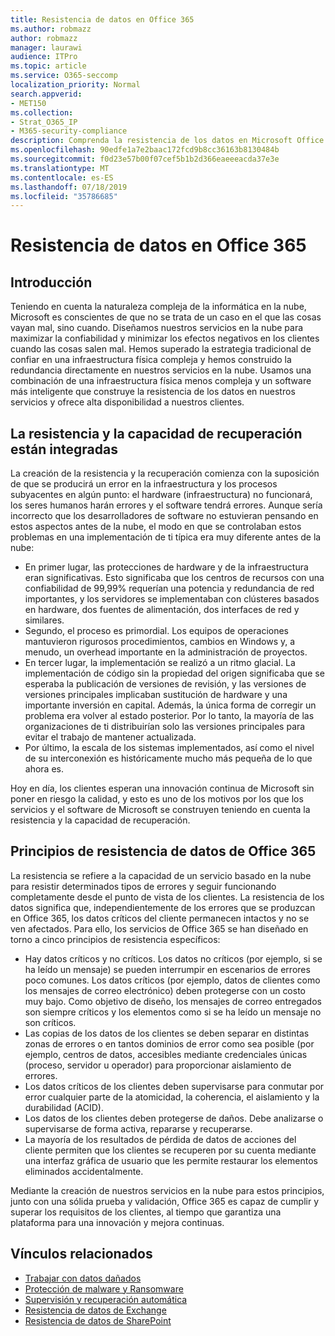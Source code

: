 ```yaml
---
title: Resistencia de datos en Office 365
ms.author: robmazz
author: robmazz
manager: laurawi
audience: ITPro
ms.topic: article
ms.service: O365-seccomp
localization_priority: Normal
search.appverid:
- MET150
ms.collection:
- Strat_O365_IP
- M365-security-compliance
description: Comprenda la resistencia de los datos en Microsoft Office 365.
ms.openlocfilehash: 90edfe1a7e2baac172fcd9b8cc36163b8130484b
ms.sourcegitcommit: f0d23e57b00f07cef5b1b2d366eaeeeacda37e3e
ms.translationtype: MT
ms.contentlocale: es-ES
ms.lasthandoff: 07/18/2019
ms.locfileid: "35786685"
---
```

# <a name="data-resiliency-in-office-365"></a>Resistencia de datos en Office 365

## <a name="introduction"></a>Introducción
Teniendo en cuenta la naturaleza compleja de la informática en la nube, Microsoft es conscientes de que no se trata de un caso en el que las cosas vayan mal, sino cuando. Diseñamos nuestros servicios en la nube para maximizar la confiabilidad y minimizar los efectos negativos en los clientes cuando las cosas salen mal. Hemos superado la estrategia tradicional de confiar en una infraestructura física compleja y hemos construido la redundancia directamente en nuestros servicios en la nube. Usamos una combinación de una infraestructura física menos compleja y un software más inteligente que construye la resistencia de los datos en nuestros servicios y ofrece alta disponibilidad a nuestros clientes. 

## <a name="resiliency-and-recoverability-are-built-in"></a>La resistencia y la capacidad de recuperación están integradas 
La creación de la resistencia y la recuperación comienza con la suposición de que se producirá un error en la infraestructura y los procesos subyacentes en algún punto: el hardware (infraestructura) no funcionará, los seres humanos harán errores y el software tendrá errores. Aunque sería incorrecto que los desarrolladores de software no estuvieran pensando en estos aspectos antes de la nube, el modo en que se controlaban estos problemas en una implementación de ti típica era muy diferente antes de la nube: 
- En primer lugar, las protecciones de hardware y de la infraestructura eran significativas. Esto significaba que los centros de recursos con una confiabilidad de 99,99% requerían una potencia y redundancia de red importantes, y los servidores se implementaban con clústeres basados en hardware, dos fuentes de alimentación, dos interfaces de red y similares. 
- Segundo, el proceso es primordial. Los equipos de operaciones mantuvieron rigurosos procedimientos, cambios en Windows y, a menudo, un overhead importante en la administración de proyectos. 
- En tercer lugar, la implementación se realizó a un ritmo glacial. La implementación de código sin la propiedad del origen significaba que se esperaba la publicación de versiones de revisión, y las versiones de versiones principales implicaban sustitución de hardware y una importante inversión en capital. Además, la única forma de corregir un problema era volver al estado posterior. Por lo tanto, la mayoría de las organizaciones de ti distribuirían solo las versiones principales para evitar el trabajo de mantener actualizada. 
- Por último, la escala de los sistemas implementados, así como el nivel de su interconexión es históricamente mucho más pequeña de lo que ahora es. 

Hoy en día, los clientes esperan una innovación continua de Microsoft sin poner en riesgo la calidad, y esto es uno de los motivos por los que los servicios y el software de Microsoft se construyen teniendo en cuenta la resistencia y la capacidad de recuperación. 

## <a name="office-365-data-resiliency-principles"></a>Principios de resistencia de datos de Office 365 
La resistencia se refiere a la capacidad de un servicio basado en la nube para resistir determinados tipos de errores y seguir funcionando completamente desde el punto de vista de los clientes. La resistencia de los datos significa que, independientemente de los errores que se produzcan en Office 365, los datos críticos del cliente permanecen intactos y no se ven afectados. Para ello, los servicios de Office 365 se han diseñado en torno a cinco principios de resistencia específicos: 
- Hay datos críticos y no críticos. Los datos no críticos (por ejemplo, si se ha leído un mensaje) se pueden interrumpir en escenarios de errores poco comunes. Los datos críticos (por ejemplo, datos de clientes como los mensajes de correo electrónico) deben protegerse con un costo muy bajo. Como objetivo de diseño, los mensajes de correo entregados son siempre críticos y los elementos como si se ha leído un mensaje no son críticos. 
- Las copias de los datos de los clientes se deben separar en distintas zonas de errores o en tantos dominios de error como sea posible (por ejemplo, centros de datos, accesibles mediante credenciales únicas (proceso, servidor u operador) para proporcionar aislamiento de errores. 
- Los datos críticos de los clientes deben supervisarse para conmutar por error cualquier parte de la atomicidad, la coherencia, el aislamiento y la durabilidad (ACID). 
- Los datos de los clientes deben protegerse de daños. Debe analizarse o supervisarse de forma activa, repararse y recuperarse. 
- La mayoría de los resultados de pérdida de datos de acciones del cliente permiten que los clientes se recuperen por su cuenta mediante una interfaz gráfica de usuario que les permite restaurar los elementos eliminados accidentalmente. 
 
Mediante la creación de nuestros servicios en la nube para estos principios, junto con una sólida prueba y validación, Office 365 es capaz de cumplir y superar los requisitos de los clientes, al tiempo que garantiza una plataforma para una innovación y mejora continuas. 

## <a name="related-links"></a>Vínculos relacionados

- [Trabajar con datos dañados](office-365-dealing-with-data-corruption.md)
- [Protección de malware y Ransomware](office-365-malware-and-ransomware-protection.md)
- [Supervisión y recuperación automática](office-365-monitoring-and-self-healing.md)
- [Resistencia de datos de Exchange](office-365-exchange-data-resiliency.md)
- [Resistencia de datos de SharePoint](office-365-sharepoint-data-resiliency.md)